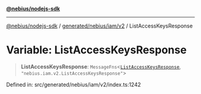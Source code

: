 [**@nebius/nodejs-sdk**](../../../../../README.md)

***

[@nebius/nodejs-sdk](../../../../../README.md) / [generated/nebius/iam/v2](../README.md) / ListAccessKeysResponse

# Variable: ListAccessKeysResponse

> **ListAccessKeysResponse**: `MessageFns`\<[`ListAccessKeysResponse`](../interfaces/ListAccessKeysResponse.md), `"nebius.iam.v2.ListAccessKeysResponse"`\>

Defined in: src/generated/nebius/iam/v2/index.ts:1242

